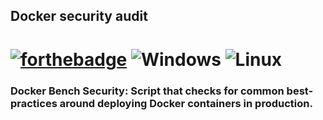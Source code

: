 
## Docker security audit
[![forthebadge](https://forthebadge.com/images/badges/made-with-python.svg)](https://forthebadge.com) ![Windows](https://img.shields.io/badge/Windows-0078D6?style=for-the-badge&logo=windows&logoColor=white) ![Linux](https://img.shields.io/badge/Linux-FCC624?style=for-the-badge&logo=linux&logoColor=black)
============================================================================================
### Docker Bench Security: Script that checks for common best-practices around deploying Docker containers in production.
